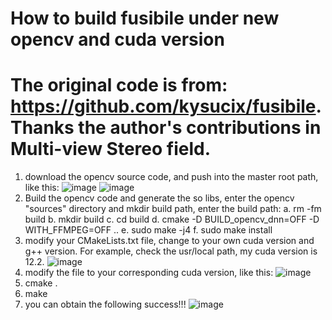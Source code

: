 # How to build fusibile under new opencv and cuda version
# The original code is from: https://github.com/kysucix/fusibile. Thanks the author's contributions in Multi-view Stereo field.
1. download the opencv source code, and push into the master root path, like this:
   ![image](https://github.com/user-attachments/assets/8843247c-3b04-4731-b4ba-97e3c12d11c6)
   ![image](https://github.com/user-attachments/assets/fdcc8bf8-01c2-4fa5-896f-951865dc0516)
3. Build the opencv code and generate the so libs, enter the opencv "sources" directory and mkdir build path, enter the build path:
   a. rm -fm build
   b. mkdir build
   c. cd build
   d. cmake -D BUILD_opencv_dnn=OFF -D WITH_FFMPEG=OFF ..
   e. sudo make -j4
   f. sudo make install
4. modify your CMakeLists.txt file, change to your own cuda version and g++ version. For example, check the usr/local path, my cuda version is 12.2.
   ![image](https://github.com/user-attachments/assets/eeec9bd3-8034-4822-b7a0-b504717914ec)
5. modify the file to your corresponding cuda version, like this:
   ![image](https://github.com/user-attachments/assets/21d72822-72bc-4408-b395-ee6b39eb043d)
6. cmake .
7. make
8. you can obtain the following success!!!
   ![image](https://github.com/user-attachments/assets/32524f96-8534-4d13-b8ac-c08b5ee8f749)
